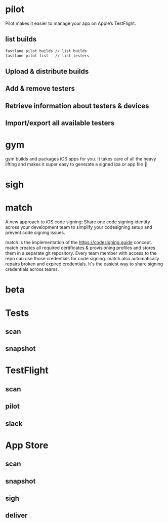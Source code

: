 # pilot
Pilot makes it easier to manage your app on Apple’s TestFlight.

## list builds
```bash
fastlane pilot builds // list builds
fastlane pilot list   // list testers
```

## Upload & distribute builds

## Add & remove testers

## Retrieve information about testers & devices

## Import/export all available testers

# gym

gym builds and packages iOS apps for you. It takes care of all the heavy lifting
and makes it super easy to generate a signed ipa or app file 💪

# sigh


# match

A new approach to iOS code signing: Share one code signing identity across your
development team to simplify your codesigning setup and prevent code signing
issues.

match is the implementation of the https://codesigning.guide concept. match
creates all required certificates & provisioning profiles and stores them in a
separate git repository. Every team member with access to the repo can use those
credentials for code signing. match also automatically repairs broken and
expired credentials. It's the easiest way to share signing credentials across
teams.

# beta


# Tests
## scan
## snapshot

# TestFlight
## scan
## pilot
## slack

# App Store
## scan
## snapshot
## sigh
## deliver
